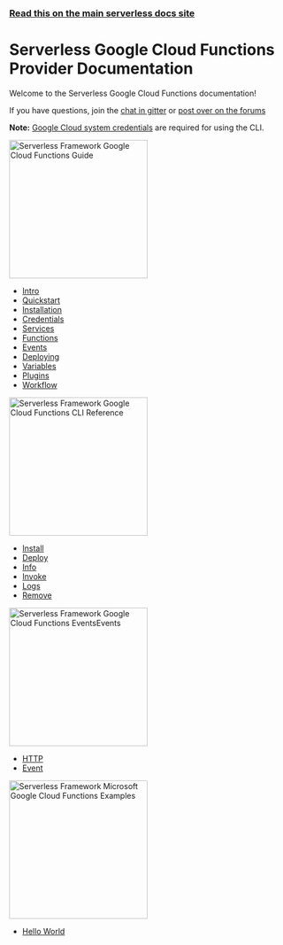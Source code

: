 <!--
title: Serverless - Google Cloud Functions Documentation
menuText: Google
layout: Doc
-->

<!-- DOCS-SITE-LINK:START automatically generated  -->
### [Read this on the main serverless docs site](https://www.serverless.com/framework/docs/providers/google/)
<!-- DOCS-SITE-LINK:END -->

# Serverless Google Cloud Functions Provider Documentation

Welcome to the Serverless Google Cloud Functions documentation!

If you have questions, join the [chat in gitter](https://gitter.im/serverless/serverless) or [post over on the forums](https://gitter.im/serverless/serverless)

**Note:** [Google Cloud system credentials](./guide/credentials.md) are required for using the CLI.

<div class="docsSections">
  <div class="docsSection">
    <div class="docsSectionHeader">
      <a href="./providers/google/guide/">
      <img src="https://s3-us-west-2.amazonaws.com/assets.site.serverless.com/images/docs_guide_google.jpg" alt="Serverless Framework Google Cloud Functions Guide" width="250" draggable="false"/>
      </a>
    </div>
    <div class="test">
      <ul>
        <li><a href="./providers/google/guide/intro.md">Intro</a></li>
        <li><a href="./providers/google/guide/quickstart.md">Quickstart</a></li>
        <li><a href="./providers/google/guide/installation.md">Installation</a></li>
        <li><a href="./providers/google/guide/credentials.md">Credentials</a></li>
        <li><a href="./providers/google/guide/services.md">Services</a></li>
        <li><a href="./providers/google/guide/functions.md">Functions</a></li>
        <li><a href="./providers/google/guide/events.md">Events</a></li>
        <li><a href="./providers/google/guide/deploying.md">Deploying</a></li>
        <li><a href="./providers/google/guide/variables.md">Variables</a></li>
        <li><a href="./providers/google/guide/plugins.md">Plugins</a></li>
        <li><a href="./providers/google/guide/workflow.md">Workflow</a></li>
      </ul>
    </div>
  </div>

  <div class="docsSection">
    <div class="docsSectionHeader">
      <a href="./providers/google/cli-reference/">
      <img src="https://s3-us-west-2.amazonaws.com/assets.site.serverless.com/images/docs_cli_google.jpg" alt="Serverless Framework Google Cloud Functions CLI Reference" width="250" draggable="false"/>
      </a>
    </div>
    <div>
      <ul>
        <li><a href="./providers/google/cli-reference/install.md">Install</a></li>
        <li><a href="./providers/google/cli-reference/deploy.md">Deploy</a></li>
        <li><a href="./providers/google/cli-reference/info.md">Info</a></li>
        <li><a href="./providers/google/cli-reference/invoke.md">Invoke</a></li>
        <li><a href="./providers/google/cli-reference/logs.md">Logs</a></li>
        <li><a href="./providers/google/cli-reference/remove.md">Remove</a></li>
      </ul>
    </div>
  </div>

  <div class="docsSection">
    <div class="docsSectionHeader">
      <a href="./providers/google/events/">
      <img src="https://s3-us-west-2.amazonaws.com/assets.site.serverless.com/images/docs_events_google.jpg" alt="Serverless Framework Google Cloud Functions EventsEvents"  width="250" draggable="false"/>
      </a>
    </div>
    <div>
      <ul>
        <li><a href="./providers/google/events/http.md">HTTP</a></li>
        <li><a href="./providers/google/events/event.md">Event</a></li>
      </ul>
    </div>
  </div>

  <div class="docsSection">
    <div class="docsSectionHeader">
      <a href="./providers/google/examples/">
      <img src="https://s3-us-west-2.amazonaws.com/assets.site.serverless.com/images/docs_examples_google.jpg" alt="Serverless Framework Microsoft Google Cloud Functions Examples" width="250" draggable="false"/>
      </a>
    </div>
    <div>
      <div>
        <ul>
          <li><a href="./providers/google/examples/hello-world">Hello World</a></li>
        </ul>
      </div>
    </div>
  </div>
</div>
